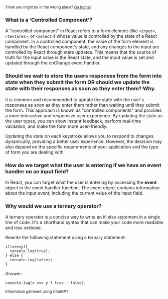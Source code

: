 <sub>Think you might be in the wrong place? [Go home!](../README.md)</sub>


### What is a ‘Controlled Component’?

A "controlled component" in React refers to a form element (like ``<input>``, ``<textarea>``, or ``<select>``) whose value is controlled by the state of a React component. In a controlled component, the value of the form element is handled by the React component's state, and any changes to the input are controlled by React through state updates. This means that the source of truth for the input value is the React state, and the input value is set and updated through the onChange event handler.

### Should we wait to store the users responses from the form into state when they submit the form OR should we update the state with their responses as soon as they enter them? Why.

It is common and recommended to update the state with the user's responses as soon as they enter them rather than waiting until they submit the form. This approach is known as "controlled components" and provides a more interactive and responsive user experience. By updating the state as the user types, you can show instant feedback, perform real-time validation, and make the form more user-friendly.

Updating the state on each keystroke allows you to respond to changes dynamically, providing a better user experience. However, the decision may also depend on the specific requirements of your application and the type of form you are dealing with.

### How do we target what the user is entering if we have an event handler on an input field?

In React, you can target what the user is entering by accessing the __event__ object in the event handler function. The event object contains information about the input event, including the current value of the input field.

### Why would we use a ternary operator?

A ternary operator is a concise way to write an if-else statement in a single line of code. It's a shorthand syntax that can make your code more readable and less verbose.

Rewrite the following statement using a ternary statement:
```
if(x===y){
  console.log(true);
} else {
  console.log(false);
}
```

Answer:

```
console.log(x === y ? true : false);
```





















<sub>Information gathered using ChatGPT</sub>